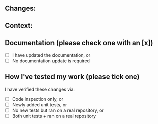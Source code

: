 <!-- If this is your first pull request: sign the CLA with this GitHub app: https://cla-assistant.io/renovatebot/renovate -->
<!-- Make sure the `Allow edits and access to secrets by maintainers` checkbox is checked on this pull request. -->

## Changes:

<!-- Describe what behavior is changed by this PR. -->

## Context:

<!-- Describe why you're making these changes if it's not already explained in a corresponding issue. -->
<!-- If you're closing an existing issue with this pull request, use the keyword Closes #issue_number -->

## Documentation (please check one with an [x])

- [ ] I have updated the documentation, or
- [ ] No documentation update is required

## How I've tested my work (please tick one)

I have verified these changes via:

- [ ] Code inspection only, or
- [ ] Newly added unit tests, or
- [ ] No new tests but ran on a real repository, or
- [ ] Both unit tests + ran on a real repository

<!-- Do you have any suggestions about this PR template? Edit it here: https://github.com/renovatebot/renovate/edit/master/.github/pull_request_template.md -->

<!-- Please do not force push to this PR's branch after you have created this PR, as doing so makes it harder for us to review your work. -->
<!-- PRs will always be squashed by us when we merge your work. Commit as many times as you need in this branch. -->
